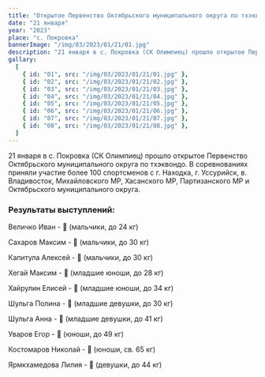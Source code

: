 ```yaml
---
title: "Открытое Первенство Октябрьского муниципального округа по тхэквондо"
date: "21 января"
year: "2023"
place: "c. Покровка"
bannerImage: "/img/03/2023/01/21/01.jpg"
description: "21 января в с. Покровка (СК Олимпиец) прошло открытое Первенство Октябрьского муниципального округа по тхэквондо. В соревнованиях приняли участие более 100 спортсменов с г. Находка, г. Уссурийск, в. Владивосток, Михайловского МР, Хасанского МР, Партизанского МР и Октябрьского муниципального округа."
gallary:
  [
    { id: "01", src: "/img/03/2023/01/21/01.jpg" },
    { id: "02", src: "/img/03/2023/01/21/02.jpg" },
    { id: "03", src: "/img/03/2023/01/21/03.jpg" },
    { id: "04", src: "/img/03/2023/01/21/04.jpg" },
    { id: "05", src: "/img/03/2023/01/21/05.jpg" },
    { id: "06", src: "/img/03/2023/01/21/06.jpg" },
    { id: "07", src: "/img/03/2023/01/21/07.jpg" },
    { id: "08", src: "/img/03/2023/01/21/08.jpg" },
  ]
---
```


21 января в с. Покровка (СК Олимпиец) прошло открытое Первенство Октябрьского муниципального округа по тхэквондо. В соревнованиях приняли участие более 100 спортсменов с г. Находка, г. Уссурийск, в. Владивосток, Михайловского МР, Хасанского МР, Партизанского МР и Октябрьского муниципального округа.

### Результаты выступлений:

Величко Иван - 🥈 (мальчики, до 24 кг)

Сахаров Максим - 🥈 (мальчики, до 30 кг)

Капитула Алексей - 🥈 (мальчики, до 30 кг)

Хегай Максим - 🥇 (младшие юноши, до 28 кг)

Хайрулин Елисей - 🥇 (младшие юноши, до 34 кг)

Шульга Полина - 🥉 (младшие девушки, до 30 кг)

Шульга Анна - 🥇 (младшие девушки, до 41 кг)

Уваров Егор - 🥇 (юноши, до 49 кг)

Костомаров Николай - 🥈 (юноши, св. 65 кг)

Ярмкхамедова Лилия - 🥈 (девушки, до 44 кг)
